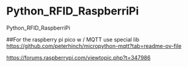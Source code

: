 # Python_RFID_RaspberriPi
Python_RFID_RaspberriPi

##For the raspberry pi pico w / MQTT use special lib
https://github.com/peterhinch/micropython-mqtt?tab=readme-ov-file

https://forums.raspberrypi.com/viewtopic.php?t=347986
